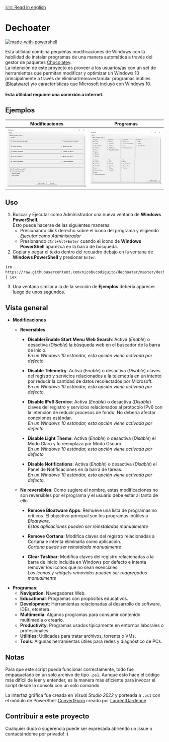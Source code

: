[🇺🇸 Read in english]()
# Dechoater 
[![made-with-powershell](https://img.shields.io/badge/PowerShell-1f425f?logo=Powershell)](https://microsoft.com/PowerShell) 

Esta utilidad combina pequeñas modificaciones de Windows con la habilidad de instalar programas de una manera automática a través del gestor de paquetes [Chocolatey](https://chocolatey.org/). <br/> 
La intención de este proyecto es proveer a los usuarios/as con un set de herramientas que permitan modificar y optimizar un Windows 10 principalmente a través de eliminar/remover/anular programas inútiles [(Bloatware)](https://en.wiktionary.org/wiki/bloatware) y/o características que Microsoft incluyó con Windows 10.<br><br>
**Esta utilidad requiere una conexión a internet.**

## Ejemplos
|         Modificaciones          |         Programas          |
| :--------------------:  | :-----------------------: |
| ![](resources/dechoater-example-1.jpg) | ![](resources/dechoater-example-2.jpg) |


## Uso
1. Buscar y Ejecutar como Administrador una nueva ventana de **Windows PowerShell**.<br> Esto puede hacerse de las siguientes maneras: 
    - Presionando click derecho sobre el ícono del programa y eligiendo *Ejecutar como Administrador*
    - Presionando ```Ctrl+Alt+Enter``` cuando el ícono de **Windows PowerShell** aparezca en la barra de búsqueda.
2. Copiar y pegar el texto dentro del recuadro debajo en la ventana de **Windows PowerShell** y presionar ```Enter```.
```
irm https://raw.githubusercontent.com/nicobucodiguito/dechoater/master/dechoater.ps1 | iex
```
3. Una ventana similar a la de la sección de **Ejemplos** debería aparecer luego de unos segundos.

## Vista general
- **Modificaciones**
    - **Reversibles**

        - **Disable/Enable Start Menu Web Search**: Activa (*Enable*) o desactiva (*Disable*) la búsqueda web en el buscador de la barra de inicio.<br>
        *En un Windows 10 estándar, esta opción viene activada por defecto.*

        - **Disable Telemetry**: Activa (*Enable*) o desactiva (*Disable*) claves del registro y servicios relacionados a la telemetría en un intento por reducir la cantidad de datos recolectados por Microsoft.<br>
        *En un Windows 10 estándar, esta opción viene activada por defecto*

        - **Disable IPv6 Service**: Activa (*Enable*) o desactiva (*Disable*) claves del registro y servicios relacionados al protocolo IPv6 con la intención de reducir procesos de fondo. No debería afectar conexiones estándar.<br>
        *En un Windows 10 estándar, esta opción viene activada por defecto*

        - **Disable Light Theme**: Activa (*Enable*) o desactiva (*Disable*) el Modo Claro y lo reemplaza por Modo Oscuro. <br>
        *En un Windows 10 estándar, esta opción viene activada por defecto*

        - **Disable Notifications**: Activa (*Enable*) o desactiva (*Disable*) el Panel de Notificaciones en la barra de tareas.<br>
        *En un Windows 10 estándar, esta opción viene activada por defecto*

    - **No reversibles**: Como sugiere el nombre, estas modificaciones no son reversibles por el programa y el usuario debe estar al tanto de ello. 
        - **Remove Bloatware Apps**: Remueve una lista de programas no críticos. El objectivo principal son los programas inútiles o *Bloatware*.<br>
        *Estas aplicaciones pueden ser reinstaladas manualmente*
        
        - **Remove Cortana**: Modifica claves del registro relacionadas a Cortana e intenta eliminarla como aplicación.<br>
        *Cortana puede ser reinstalada manualmente*

        - **Clear Taskbar**: Modifica claves del registro relacionadas a la barra de inicio incluida en Windows por defecto e intenta remover los íconos que no sean esenciales.<br>
        *Los íconos y widgets removidos pueden ser reagregados manualmente*
- **Programas**:
    - **Navigation**: Navegadores Web.
    - **Educational**: Programas con propósitos educativos.
    - **Development**: Herramientas relacionadas al desarrollo de software, IDEs, etcétera.
    - **Multimedia**: Algunos programas para consumir contenido multimedia o crearlo.
    - **Productivity**: Programas usados típicamente en entornos laborales o profesionales.
    - **Utilities**: Utilidades para tratar archivos, torrents o VMs.
    - **Tools**: Algunas herramientas útiles para redes y diagnóstico de PCs.



## Notas
Para que este script pueda funcionar correctamente, todo fue empaquetado en un solo archivo de tipo ```.ps1```. Aunque esto hace el código más difícil de leer y entender, es la manera más eficiente para invocar el script desde la consola con un solo comando.

La interfaz gráfica fue creada en *Visual Studio 2022* y porteada a ```.ps1``` con el módulo de PowerShell [ConvertForm](https://github.com/LaurentDardenne/ConvertForm) creado por [LaurentDardenne](https://github.com/LaurentDardenne)

## Contribuir a este proyecto
Cualquier duda o sugerencia puede ser expresada abriendo un issue o contactándome por privado! :)

